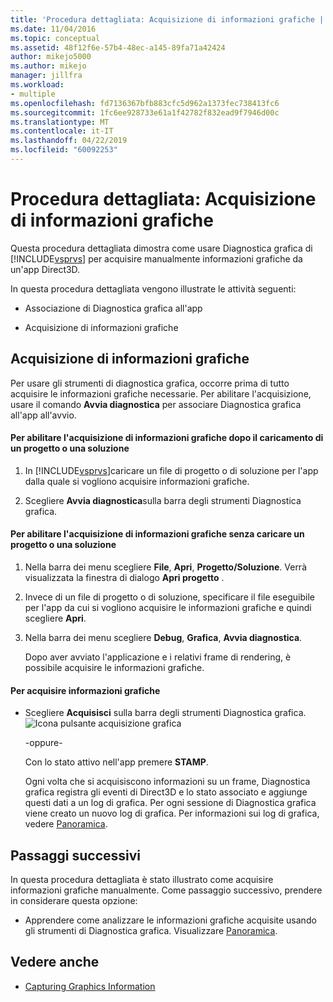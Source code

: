```yaml
---
title: 'Procedura dettagliata: Acquisizione di informazioni grafiche | Microsoft Docs'
ms.date: 11/04/2016
ms.topic: conceptual
ms.assetid: 48f12f6e-57b4-48ec-a145-89fa71a42424
author: mikejo5000
ms.author: mikejo
manager: jillfra
ms.workload:
- multiple
ms.openlocfilehash: fd7136367bfb883cfc5d962a1373fec738413fc6
ms.sourcegitcommit: 1fc6ee928733e61a1f42782f832ead9f7946d00c
ms.translationtype: MT
ms.contentlocale: it-IT
ms.lasthandoff: 04/22/2019
ms.locfileid: "60092253"
---
```

# <a name="walkthrough-capturing-graphics-information"></a>Procedura dettagliata: Acquisizione di informazioni grafiche
Questa procedura dettagliata dimostra come usare Diagnostica grafica di [!INCLUDE[vsprvs](../../code-quality/includes/vsprvs_md.md)] per acquisire manualmente informazioni grafiche da un'app Direct3D.

 In questa procedura dettagliata vengono illustrate le attività seguenti:

- Associazione di Diagnostica grafica all'app

- Acquisizione di informazioni grafiche

## <a name="capturing-graphics-information"></a>Acquisizione di informazioni grafiche
 Per usare gli strumenti di diagnostica grafica, occorre prima di tutto acquisire le informazioni grafiche necessarie. Per abilitare l'acquisizione, usare il comando **Avvia diagnostica** per associare Diagnostica grafica all'app all'avvio.

#### <a name="to-enable-the-capture-of-graphics-information-after-a-project-or-solution-is-loaded"></a>Per abilitare l'acquisizione di informazioni grafiche dopo il caricamento di un progetto o una soluzione

1. In [!INCLUDE[vsprvs](../../code-quality/includes/vsprvs_md.md)]caricare un file di progetto o di soluzione per l'app dalla quale si vogliono acquisire informazioni grafiche.

2. Scegliere **Avvia diagnostica**sulla barra degli strumenti Diagnostica grafica.

#### <a name="to-enable-the-capture-of-graphics-information-without-loading-a-project-or-solution"></a>Per abilitare l'acquisizione di informazioni grafiche senza caricare un progetto o una soluzione

1. Nella barra dei menu scegliere **File**, **Apri**, **Progetto/Soluzione**. Verrà visualizzata la finestra di dialogo **Apri progetto** .

2. Invece di un file di progetto o di soluzione, specificare il file eseguibile per l'app da cui si vogliono acquisire le informazioni grafiche e quindi scegliere **Apri**.

3. Nella barra dei menu scegliere **Debug**, **Grafica**, **Avvia diagnostica**.

   Dopo aver avviato l'applicazione e i relativi frame di rendering, è possibile acquisire le informazioni grafiche.

#### <a name="to-capture-graphics-information"></a>Per acquisire informazioni grafiche

- Scegliere **Acquisisci** sulla barra degli strumenti Diagnostica grafica. ![Icona pulsante acquisizione grafica](media/debuggingdirectxgraphics.png "DebuggingDirectXGraphics")

   -oppure-

   Con lo stato attivo nell'app premere **STAMP**.

  Ogni volta che si acquisiscono informazioni su un frame, Diagnostica grafica registra gli eventi di Direct3D e lo stato associato e aggiunge questi dati a un log di grafica. Per ogni sessione di Diagnostica grafica viene creato un nuovo log di grafica. Per informazioni sui log di grafica, vedere [Panoramica](overview-of-visual-studio-graphics-diagnostics.md).

## <a name="next-steps"></a>Passaggi successivi
 In questa procedura dettagliata è stato illustrato come acquisire informazioni grafiche manualmente. Come passaggio successivo, prendere in considerare questa opzione:

- Apprendere come analizzare le informazioni grafiche acquisite usando gli strumenti di Diagnostica grafica. Visualizzare [Panoramica](overview-of-visual-studio-graphics-diagnostics.md).

## <a name="see-also"></a>Vedere anche
- [Capturing Graphics Information](capturing-graphics-information.md)